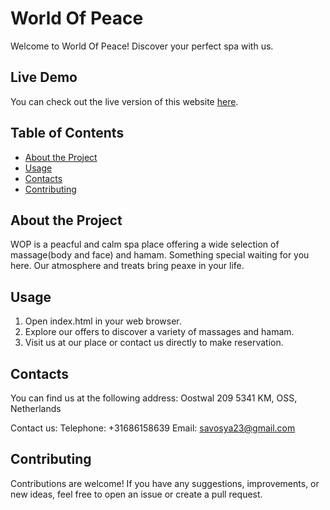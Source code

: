 # World Of Peace 

Welcome to World Of Peace! Discover your perfect spa with us.

## Live Demo

You can check out the live version of this website [here](https://world-of-peace.netlify.app/).

## Table of Contents
- [About the Project](#about-the-project)
- [Usage](#usage)
- [Contacts](#contacts)
- [Contributing](#contributing)

## About the Project
WOP is a peacful and calm spa place offering a wide selection of massage(body and face) and hamam. Something special waiting for you here. Our atmosphere and treats bring peaxe in your life.

## Usage
1. Open index.html in your web browser.
2. Explore our offers to discover a variety of massages and hamam.
3. Visit us at our place or contact us directly to make reservation.

## Contacts
You can find us at the following address:
Oostwal 209
5341 KM, OSS, Netherlands

Contact us:
Telephone: +31686158639
Email: savosya23@gmail.com

## Contributing
Contributions are welcome! If you have any suggestions, improvements, or new ideas, feel free to open an issue or create a pull request.
